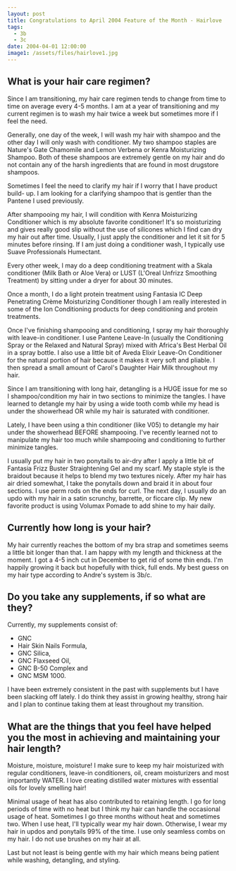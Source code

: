 ```yaml
---
layout: post
title: Congratulations to April 2004 Feature of the Month - Hairlove
tags:
  - 3b
  - 3c
date: 2004-04-01 12:00:00
image1: /assets/files/hairlove1.jpg
---
```

## What is your hair care regimen?

Since I am transitioning, my hair care regimen tends to change from time to time on average every 4-5 months. I am at a year of transitioning and my current regimen is to wash my hair twice a week but sometimes more if I feel the need.

Generally, one day of the week, I will wash my hair with shampoo and the other day I will only wash with conditioner. My two shampoo staples are Nature's Gate Chamomile and Lemon Verbena or Kenra Moisturizing Shampoo. Both of these shampoos are extremely gentle on my hair and do not contain any of the harsh ingredients that are found in most drugstore shampoos.

Sometimes I feel the need to clarify my hair if I worry that I have product build- up. I am looking for a clarifying shampoo that is gentler than the Pantene I used previously.

After shampooing my hair, I will condition with Kenra Moisturizing Conditioner which is my absolute favorite conditioner! It's so moisturizing and gives really good slip without the use of silicones which I find can dry my hair out after time. Usually, I just apply the conditioner and let it sit for 5 minutes before rinsing. If I am just doing a conditioner wash, I typically use Suave Professionals Humectant.

Every other week, I may do a deep conditioning treatment with a Skala conditioner (Milk Bath or Aloe Vera) or LUST (L'Oreal Unfrizz Smoothing Treatment) by sitting under a dryer for about 30 minutes.

Once a month, I do a light protein treatment using Fantasia IC Deep Penetrating Crème Moisturizing Conditioner though I am really interested in some of the Ion Conditioning products for deep conditioning and protein treatments.

Once I've finishing shampooing and conditioning, I spray my hair thoroughly with leave-in conditioner. I use Pantene Leave-In (usually the Conditioning Spray or the Relaxed and Natural Spray) mixed with Africa's Best Herbal Oil in a spray bottle. I also use a little bit of Aveda Elixir Leave-On Conditioner for the natural portion of hair because it makes it very soft and pliable. I then spread a small amount of Carol's Daughter Hair Milk throughout my hair.

Since I am transitioning with long hair, detangling is a HUGE issue for me so I shampoo/condition my hair in two sections to minimize the tangles. I have learned to detangle my hair by using a wide tooth comb while my head is under the showerhead OR while my hair is saturated with conditioner.

Lately, I have been using a thin conditioner (like V05) to detangle my hair under the showerhead BEFORE shampooing. I've recently learned not to manipulate my hair too much while shampooing and conditioning to further minimize tangles.

I usually put my hair in two ponytails to air-dry after I apply a little bit of Fantasia Frizz Buster Straightening Gel and my scarf. My staple style is the braidout because it helps to blend my two textures nicely. After my hair has air dried somewhat, I take the ponytails down and braid it in about four sections. I use perm rods on the ends for curl. The next day, I usually do an updo with my hair in a satin scrunchy, barrette, or ficcare clip. My new favorite product is using Volumax Pomade to add shine to my hair daily.

## Currently how long is your hair?

My hair currently reaches the bottom of my bra strap and sometimes seems a little bit longer than that. I am happy with my length and thickness at the moment. I got a 4-5 inch cut in December to get rid of some thin ends. I'm happily growing it back but hopefully with thick, full ends. My best guess on my hair type according to Andre's system is 3b/c.

## Do you take any supplements, if so what are they?

Currently, my supplements consist of:
* GNC
* Hair Skin Nails Formula,
* GNC Silica,
* GNC Flaxseed Oil,
* GNC B-50 Complex and
* GNC MSM 1000.

I have been extremely consistent in the past with supplements but I have been slacking off lately. I do think they assist in growing healthy, strong hair and I plan to continue taking them at least throughout my transition.

## What are the things that you feel have helped you the most in achieving and maintaining your hair length?

Moisture, moisture, moisture! I make sure to keep my hair moisturized with regular conditioners, leave-in conditioners, oil, cream moisturizers and most importantly WATER. I love creating distilled water mixtures with essential oils for lovely smelling hair!

Minimal usage of heat has also contributed to retaining length. I go for long periods of time with no heat but I think my hair can handle the occasional usage of heat. Sometimes I go three months without heat and sometimes two. When I use heat, I'll typically wear my hair down. Otherwise, I wear my hair in updos and ponytails 99% of the time. I use only seamless combs on my hair. I do not use brushes on my hair at all.

Last but not least is being gentle with my hair which means being patient while washing, detangling, and styling.
